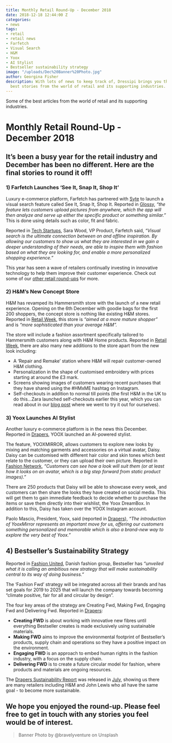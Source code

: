 ```yaml
---
title: Monthly Retail Round-Up - December 2018
date: 2018-12-18 12:44:00 Z
categories:
- news
tags:
- retail
- retail news
- Farfetch
- Visual Search
- H&M
- Yoox
- AI Stylist
- Bestseller sustainability strategy
image: "/uploads/Dec%20Banner%20Photo.jpg"
author: Georgina Fisher
description: With lots of news to keep track of, Dressipi brings you this month's
  best stories from the world of retail and its supporting industries.
---
```


Some of the best articles from the world of retail and its supporting industries.

# Monthly Retail Round-Up - December 2018

## It’s been a busy year for the retail industry and December has been no different. Here are the final stories to round it off!

### 1) Farfetch Launches ‘See It, Snap It, Shop It’

Luxury e-commerce platform, Farfetch has partnered with [Syte](https://www.syte.ai/) to launch a visual search feature called See It, Snap It, Shop It. Reported in [Glossy](https://www.glossy.co/evolution-of-luxury/farfetch-launches-visual-search-feature-as-luxury-plays-digital-catch-up), *“the feature lets customers upload pictures from anywhere, which the app will then analyze and serve up either the specific product or something similar.”* This is done using details such as color, fit and fabric.

Reported in [Tech Startups](https://techstartups.com/2018/12/07/visual-ai-startup-syte-partners-luxury-fashion-platform-farfetch-launch-new-app-visual-search-feature-ios/), Sara Wood, VP Product, Farfetch said, *“Visual search is the ultimate connection between on and offline inspiration. By allowing our customers to show us what they are interested in we gain a deeper understanding of their needs, are able to inspire them with fashion based on what they are looking for, and enable a more personalized shopping experience.”*

This year has seen a wave of retailers continually investing in innovative technology to help them improve their customer experience. Check out some of our [other retail round-ups](https://dressipi.com/resources/blog/) for more.

### 2) H&M’s New Concept Store

H&M has revamped its Hammersmith store with the launch of a new retail experience. Opening on the 6th December with goodie bags for the first 200 shoppers, the concept store is nothing like existing H&M stores. Reported in [Retail Week](https://www.retail-week.com/fashion/handms-new-concept-store--nothing-like-your-average-handm/7030643.article?authent=1), this store is *“aimed at a more mature shopper”* and is *“more sophisticated than your average H&M”.*

The store will include a fashion assortment specifically tailored to Hammersmith customers along with H&M Home products. Reported in [Retail Week](https://www.retail-week.com/fashion/handms-new-concept-store--nothing-like-your-average-handm/7030643.article), there are also many new additions to the store apart from the new look including:

* A ‘Repair and Remake’ station where H&M will repair customer-owned H&M clothing.
* Personalization in the shape of customised embroidery with prices starting at around the £3 mark.
* Screens showing images of customers wearing recent purchases that they have shared using the #HMxME hashtag on Instagram.
* Self-checkouts in addition to normal till points (the first H&M in the UK to do this...Zara launched self-checkouts earlier this year, which you can read about in our [blog post](https://dressipi.com/blog/zaras-self-service-check-out-highlights-a-stronger-focus-on-creating-better-in-store-customer-experiences/) where we went to try it out for ourselves).

### 3) Yoox Launches AI Stylist

Another luxury e-commerce platform is in the news this December. Reported in [Drapers](https://www.drapersonline.com/7033452.article?utm_source=newsletter&utm_medium=email&utm_campaign=DR_EditorialNewsletters.Paid:%20Send%20-%20Daily%20News&mkt_tok=eyJpIjoiTnpNMVptRmlOR0l6TVRrdyIsInQiOiJnNEFvdGd2dHZNVGwwUGpodTIxRWszU1JzTFNBRWs5bTRIZFlkaVNmckJqUDc2d1wvSkVjcUpmblQ0MXRHQXRIWFd3R0ZnRmg4cEpXdjRIcnhyeFVERU9yV1B2cWFKZ1JWbEpTSnBPNlJcL3czMXFXQnYzMTZqaTc0Y1dVdmo2Ung0In0%3D), YOOX launched an AI-powered stylist. 

The feature, YOOXMIRROR, allows customers to explore new looks by mixing and matching garments and accessories on a virtual avatar, Daisy. Daisy can be customised with different hair color and skin tones which best relate to the customer, or they can upload their own picture. Reported in [Fashion Network](https://us.fashionnetwork.com/news/YNAP-unveils-Yoox-Mirror-AI-based-avatar-styling-suite,1044171.html#.XBjtYmj7RaR), *“Customers can see how a look will suit them (or at least how it looks on an avatar, which is a big step forward from static product images).”*

There are 250 products that Daisy will be able to showcase every week, and customers can then share the looks they have created on social media. This will get them to gain immediate feedback to decide whether to purchase the items or save them directly into their wishlist, the Yoox DreamBox. In addition to this, Daisy has taken over the YOOX Instagram account.

Paolo Mascio, President, Yoox, said (reported in [Drapers](https://www.drapersonline.com/7033452.article?utm_source=newsletter&utm_medium=email&utm_campaign=DR_EditorialNewsletters.Paid:%20Send%20-%20Daily%20News&mkt_tok=eyJpIjoiTnpNMVptRmlOR0l6TVRrdyIsInQiOiJnNEFvdGd2dHZNVGwwUGpodTIxRWszU1JzTFNBRWs5bTRIZFlkaVNmckJqUDc2d1wvSkVjcUpmblQ0MXRHQXRIWFd3R0ZnRmg4cEpXdjRIcnhyeFVERU9yV1B2cWFKZ1JWbEpTSnBPNlJcL3czMXFXQnYzMTZqaTc0Y1dVdmo2Ung0In0%3D)), *“The introduction of YooxMirror represents an important move for us, offering our customers something personalized and memorable which is also a brand-new way to explore the very best of Yoox.”*

## 4) Bestseller’s Sustainability Strategy

Reported in [Fashion United](https://fashionunited.uk/news/business/bestseller-launches-new-sustainability-strategy/2018121040427), Danish fashion group, Bestseller has *“unveiled what it is calling an ambitious new strategy that will make sustainability central to its way of doing business.”*

The ‘Fashion Fwd’ strategy will be integrated across all their brands and has set goals for 2019 to 2025 that will launch the company towards becoming “climate positive, fair for all and circular by design”. 

The four key areas of the strategy are Creating Fwd, Making Fwd, Engaging Fwd and Delivering Fwd. Reported in [Drapers](https://www.drapersonline.com/7033362.article?utm_source=newsletter&utm_medium=email&utm_campaign=DR_EditorialNewsletters.Reg:%20Send%20-%20Daily%20News&mkt_tok=eyJpIjoiWW1NNU1UWTJPVEE1TVdNNSIsInQiOiJRQ2hWbkhYS1JySXVJNkVLZ1NIOTBQVnhvc1RsRkVrV3JFUE1FQkFzS2NxVm5HRHc0SHR3QVFvRWtkZjdiNmtPUCtaWUNybUhPdGgrOHh1K0hpem9hb2JiN1UxalBWdndcL2d6ZWJ3cnpia1l4VEJLUEllMlowU09JN0ljdzljTVIifQ%3D%3D):

* **Creating FWD** is about working with innovative new fibres until everything Bestseller creates is made exclusively using sustainable materials.
* **Making FWD** aims to improve the environmental footprint of Bestseller’s products, supply chain and operations so they have a positive impact on the environment.
* **Engaging FWD** is an approach to embed human rights in the fashion industry, with a focus on the supply chain.
* **Delivering FWD** is to create a future circular model for fashion, where products and materials are ongoing resources.

The [Drapers Sustainability Report](http://guides.drapersonline.com/5922.guide) was released in [July](https://dressipi.com/blog/monthly-retail-round-up-july-2018/), showing us there are many retailers including H&M and John Lewis who all have the same goal - to become more sustainable.

## We hope you enjoyed the round-up. Please feel free to get in touch with any stories you feel would be of interest.

> Banner Photo by @bravelyventure on Unsplash